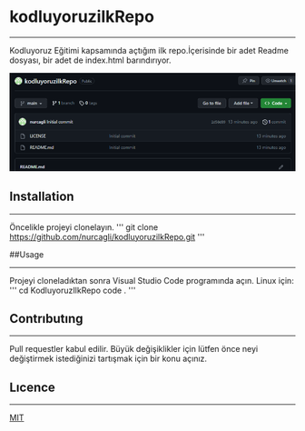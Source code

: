 # kodluyoruzilkRepo
***
Kodluyoruz Eğitimi kapsamında açtığım ilk repo.İçerisinde bir adet Readme dosyası, bir adet de index.html barındırıyor.

![Proje Görseli](image.png)

## Installation
***
Öncelikle projeyi clonelayın.
'''
git clone https://github.com/nurcagli/kodluyoruzilkRepo.git
'''

##Usage 
***
Projeyi cloneladıktan sonra Visual Studio Code programında açın.
Linux için:
'''
cd KodluyoruzIlkRepo
code .
'''

## Contrıbutıng
***
Pull requestler kabul edilir. Büyük değişiklikler için lütfen önce neyi değiştirmek istediğinizi tartışmak için bir konu açınız.

## Lıcence
***
[MIT](https://choosealicense.com/licenses/mit/)






